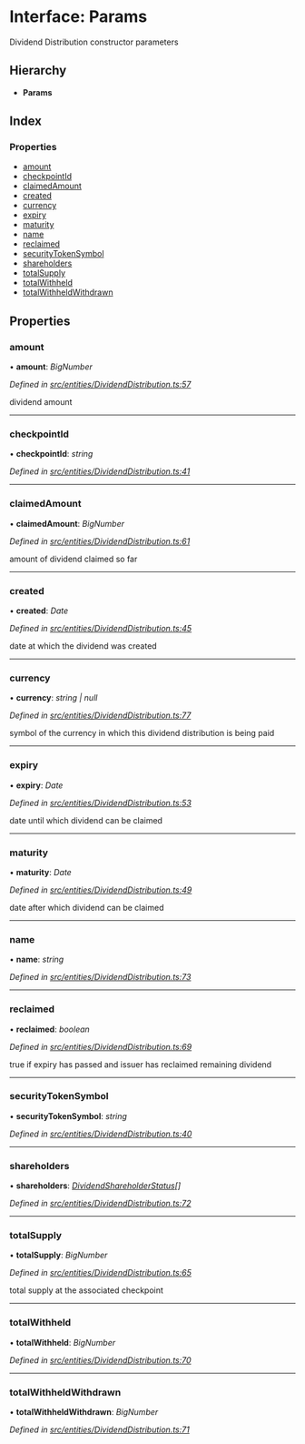 # Interface: Params

Dividend Distribution constructor parameters

## Hierarchy

- **Params**

## Index

### Properties

- [amount](_entities_dividenddistribution_.params.md#amount)
- [checkpointId](_entities_dividenddistribution_.params.md#checkpointid)
- [claimedAmount](_entities_dividenddistribution_.params.md#claimedamount)
- [created](_entities_dividenddistribution_.params.md#created)
- [currency](_entities_dividenddistribution_.params.md#currency)
- [expiry](_entities_dividenddistribution_.params.md#expiry)
- [maturity](_entities_dividenddistribution_.params.md#maturity)
- [name](_entities_dividenddistribution_.params.md#name)
- [reclaimed](_entities_dividenddistribution_.params.md#reclaimed)
- [securityTokenSymbol](_entities_dividenddistribution_.params.md#securitytokensymbol)
- [shareholders](_entities_dividenddistribution_.params.md#shareholders)
- [totalSupply](_entities_dividenddistribution_.params.md#totalsupply)
- [totalWithheld](_entities_dividenddistribution_.params.md#totalwithheld)
- [totalWithheldWithdrawn](_entities_dividenddistribution_.params.md#totalwithheldwithdrawn)

## Properties

### amount

• **amount**: _BigNumber_

_Defined in [src/entities/DividendDistribution.ts:57](https://github.com/PolymathNetwork/polymath-sdk/blob/660aba8/src/entities/DividendDistribution.ts#L57)_

dividend amount

---

### checkpointId

• **checkpointId**: _string_

_Defined in [src/entities/DividendDistribution.ts:41](https://github.com/PolymathNetwork/polymath-sdk/blob/660aba8/src/entities/DividendDistribution.ts#L41)_

---

### claimedAmount

• **claimedAmount**: _BigNumber_

_Defined in [src/entities/DividendDistribution.ts:61](https://github.com/PolymathNetwork/polymath-sdk/blob/660aba8/src/entities/DividendDistribution.ts#L61)_

amount of dividend claimed so far

---

### created

• **created**: _Date_

_Defined in [src/entities/DividendDistribution.ts:45](https://github.com/PolymathNetwork/polymath-sdk/blob/660aba8/src/entities/DividendDistribution.ts#L45)_

date at which the dividend was created

---

### currency

• **currency**: _string | null_

_Defined in [src/entities/DividendDistribution.ts:77](https://github.com/PolymathNetwork/polymath-sdk/blob/660aba8/src/entities/DividendDistribution.ts#L77)_

symbol of the currency in which this dividend distribution is being paid

---

### expiry

• **expiry**: _Date_

_Defined in [src/entities/DividendDistribution.ts:53](https://github.com/PolymathNetwork/polymath-sdk/blob/660aba8/src/entities/DividendDistribution.ts#L53)_

date until which dividend can be claimed

---

### maturity

• **maturity**: _Date_

_Defined in [src/entities/DividendDistribution.ts:49](https://github.com/PolymathNetwork/polymath-sdk/blob/660aba8/src/entities/DividendDistribution.ts#L49)_

date after which dividend can be claimed

---

### name

• **name**: _string_

_Defined in [src/entities/DividendDistribution.ts:73](https://github.com/PolymathNetwork/polymath-sdk/blob/660aba8/src/entities/DividendDistribution.ts#L73)_

---

### reclaimed

• **reclaimed**: _boolean_

_Defined in [src/entities/DividendDistribution.ts:69](https://github.com/PolymathNetwork/polymath-sdk/blob/660aba8/src/entities/DividendDistribution.ts#L69)_

true if expiry has passed and issuer has reclaimed remaining dividend

---

### securityTokenSymbol

• **securityTokenSymbol**: _string_

_Defined in [src/entities/DividendDistribution.ts:40](https://github.com/PolymathNetwork/polymath-sdk/blob/660aba8/src/entities/DividendDistribution.ts#L40)_

---

### shareholders

• **shareholders**: _[DividendShareholderStatus](_types_index_.dividendshareholderstatus.md)[]_

_Defined in [src/entities/DividendDistribution.ts:72](https://github.com/PolymathNetwork/polymath-sdk/blob/660aba8/src/entities/DividendDistribution.ts#L72)_

---

### totalSupply

• **totalSupply**: _BigNumber_

_Defined in [src/entities/DividendDistribution.ts:65](https://github.com/PolymathNetwork/polymath-sdk/blob/660aba8/src/entities/DividendDistribution.ts#L65)_

total supply at the associated checkpoint

---

### totalWithheld

• **totalWithheld**: _BigNumber_

_Defined in [src/entities/DividendDistribution.ts:70](https://github.com/PolymathNetwork/polymath-sdk/blob/660aba8/src/entities/DividendDistribution.ts#L70)_

---

### totalWithheldWithdrawn

• **totalWithheldWithdrawn**: _BigNumber_

_Defined in [src/entities/DividendDistribution.ts:71](https://github.com/PolymathNetwork/polymath-sdk/blob/660aba8/src/entities/DividendDistribution.ts#L71)_
